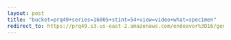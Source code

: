 ```yaml
---
layout: post
title: "bucket=prq49+series=16005+stint=54+view=video+what=specimen"
redirect_to: https://prq49.s3.us-east-2.amazonaws.com/endeavor%3D16/genomes/stage%3D0%2Bwhat%3Dgenerated/stint%3D54/series%3D16005/a%3Dgenome%2Bcriteria%3Dabundance%2Bmorph%3Dwildtype%2Bproc%3D0%2Bseries%3D16005%2Bstint%3D54%2Bthread%3D0%2Bvariation%3Dmaster%2Bext%3D.json.gz
---
```

